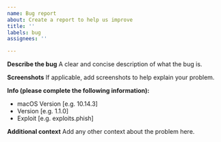 ```yaml
---
name: Bug report
about: Create a report to help us improve
title: ''
labels: bug
assignees: ''

---
```


**Describe the bug**
A clear and concise description of what the bug is.

**Screenshots**
If applicable, add screenshots to help explain your problem.

**Info (please complete the following information):**
 - macOS Version [e.g. 10.14.3]
 - Version [e.g. 1.1.0]
 - Exploit [e.g. exploits.phish]

**Additional context**
Add any other context about the problem here.
